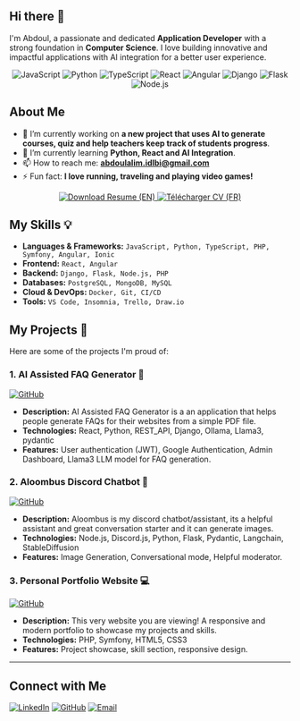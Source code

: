 ## Hi there 👋

I'm Abdoul, a passionate and dedicated **Application Developer** with a strong foundation in **Computer Science**. I love building innovative and impactful applications with AI integration for a better user experience.

<!-- Languages Tags -->
<p align="center">
  <img src="https://img.shields.io/badge/JavaScript-F7DF1E?style=for-the-badge&logo=javascript&logoColor=black" alt="JavaScript">
  <img src="https://img.shields.io/badge/Python-3776AB?style=for-the-badge&logo=python&logoColor=white" alt="Python">
  <img src="https://img.shields.io/badge/TypeScript-3178C6?style=for-the-badge&logo=typescript&logoColor=white" alt="TypeScript">
  <img src="https://img.shields.io/badge/React-61DAFB?style=for-the-badge&logo=react&logoColor=black" alt="React">
  <img src="https://img.shields.io/badge/Angular-DD0031?style=for-the-badge&logo=angular&logoColor=white" alt="Angular">
  <img src="https://img.shields.io/badge/Django-092E20?style=for-the-badge&logo=django&logoColor=white" alt="Django">
  <img src="https://img.shields.io/badge/Flask-000000?style=for-the-badge&logo=flask&logoColor=white" alt="Flask">
  <img src="https://img.shields.io/badge/Node.js-339933?style=for-the-badge&logo=node.js&logoColor=white" alt="Node.js">
</p>

## About Me

- 🔭 I’m currently working on **a new project that uses AI to generate courses, quiz and help teachers keep track of students progress**.
- 🌱 I’m currently learning **Python, React and AI Integration**.
- 📫 How to reach me: **abdoulalim.idlbi@gmail.com**
- ⚡ Fun fact: **I love running, traveling and playing video games!**

<p align="center">
  <a href="https://github.com/Abdouuul/Abdouuul/blob/main/Resume/blob/main/en-cv.pdf" target="_blank">
    <img src="https://img.shields.io/badge/Download%20Resume%20(EN)-red?style=for-the-badge&logo=file-pdf&logoColor=white" alt="Download Resume (EN)">
  </a>
  <a href="https://github.com/Abdouuul/Abdouuul/blob/main/Resume/blob/main/fr-cv.pdf" target="_blank">
    <img src="https://img.shields.io/badge/T%C3%A9l%C3%A9charger%20CV%20(FR)-red?style=for-the-badge&logo=file-pdf&logoColor=white" alt="Télécharger CV (FR)">
  </a>
</p>

## My Skills 💡

- **Languages & Frameworks:** `JavaScript, Python, TypeScript, PHP, Symfony, Angular, Ionic`
- **Frontend:** `React, Angular`
- **Backend:** `Django, Flask, Node.js, PHP`
- **Databases:** `PostgreSQL, MongoDB, MySQL`
- **Cloud & DevOps:** `Docker, Git, CI/CD`
- **Tools:** `VS Code, Insomnia, Trello, Draw.io`

## My Projects 💼

Here are some of the projects I'm proud of:

### 1. AI Assisted FAQ Generator 🤖

<p>
  <a href="https://github.com/JoyousUser/Faq_Rag_Pdf" target="_blank">
    <img src="https://img.shields.io/badge/GitHub-100000?style=for-the-badge&logo=github&logoColor=white" alt="GitHub">
  </a>
</p>

- **Description:** AI Assisted FAQ Generator is a an application that helps people generate FAQs for their websites from a simple PDF file.
- **Technologies:** React, Python, REST_API, Django, Ollama, Llama3, pydantic
- **Features:** User authentication (JWT), Google Authentication, Admin Dashboard, Llama3 LLM model for FAQ generation.

### 2. Aloombus Discord Chatbot 💬

<p>
  <a href="https://github.com/Abdouuul/Aloombus-discord-bot" target="_blank">
    <img src="https://img.shields.io/badge/GitHub-100000?style=for-the-badge&logo=github&logoColor=white" alt="GitHub">
  </a>
</p>

- **Description:** Aloombus is my discord chatbot/assistant, its a helpful assistant and great conversation starter and it can generate images.
- **Technologies:** Node.js, Discord.js, Python, Flask, Pydantic, Langchain, StableDiffusion
- **Features:** Image Generation, Conversational mode, Helpful moderator.

### 3. Personal Portfolio Website 💻

<p>
  <a href="https://github.com/Abdouuul/MyPortfolio" target="_blank">
    <img src="https://img.shields.io/badge/GitHub-100000?style=for-the-badge&logo=github&logoColor=white" alt="GitHub">
  </a>
</p>

- **Description:** This very website you are viewing! A responsive and modern portfolio to showcase my projects and skills.
- **Technologies:** PHP, Symfony, HTML5, CSS3
- **Features:** Project showcase, skill section, responsive design.

---

<!-- Contact section -->

## Connect with Me

[![LinkedIn](https://img.shields.io/badge/LinkedIn-0077B5?style=for-the-badge&logo=linkedin&logoColor=white)](https://www.linkedin.com/in/abdoulalim-idlbi/)
[![GitHub](https://img.shields.io/badge/GitHub-100000?style=for-the-badge&logo=github&logoColor=white)](https://github.com/Abdouuul?tab=repositories)
[![Email](https://img.shields.io/badge/Email-D14836?style=for-the-badge&logo=gmail&logoColor=white)](mailto:abdoulalim.idlbi@gmail.com)
